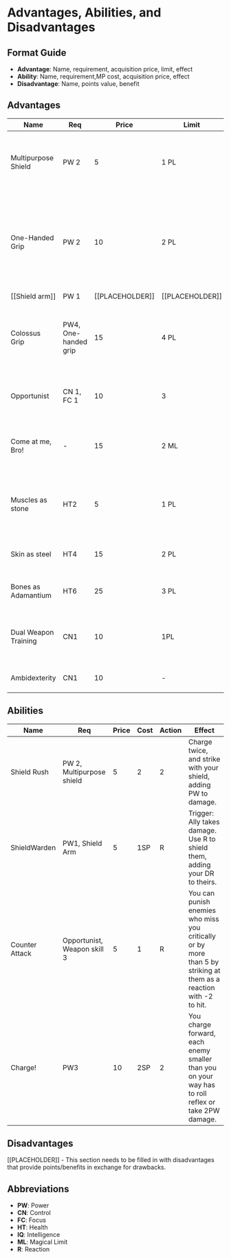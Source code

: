 # Advantages, Abilities, and Disadvantages

## Format Guide
- **Advantage**: Name, requirement, acquisition price, limit, effect
- **Ability**: Name, requirement,MP cost, acquisition price, effect  
- **Disadvantage**: Name, points value, benefit

## Advantages

| **Name** | **Req** | **Price** | **Limit** | **Effect** |
|---|---|---|---|---|
| Multipurpose Shield | PW 2 | 5 | 1 PL | You can strike with a shield without losing your defensive bonus. Shield boss/rim counts as 1h weapon. |
| One-Handed Grip | PW 2 | 10 | 2 PL | Select a non-large two-handed weapon - you can use it with one-handed skill in one hand. Damage Multiplier is calculated as 1h. Remove "Defensive" trait when using 1-h. |
| [[Shield arm]] | PW 1 | [[PLACEHOLDER]] | [[PLACEHOLDER]] | [[PLACEHOLDER]] |
| Colossus Grip | PW4, One-handed grip | 15 | 4 PL | Remove limitations from One-Handed Grip. Damage Multiplier is calculated for two two-handed weapons. |
| Opportunist | CN 1, FC 1 | 10 | 3 | You gain "reactive strike" (see Pf2e reactive strike, remove casting part) |
| Come at me, Bro! | - | 15 | 2 ML | Living creatures instinctively know you are the most dangerous in the group, targeting you first. |
| Muscles as stone | HT2 | 5 | 1 PL | Cannot remove. Increase your DR by 1. This Extra DR cannot be bypassed and is not calculated for armour bypassing. |
| Skin as steel | HT4 | 15 | 2 PL | As above, but DR is 3.(Upgrade over muscle of stone) |
| Bones as Adamantium | HT6 | 25 | 3 PL | As above, but DR is 5.(upgrade over Bones As Adamantium) |
| Dual Weapon Training | CN1 | 10 | 1PL | When dual-wielding second weapon attack doesn't cost SP. Traits from both weapons stack. |
| Ambidexterity | CN1 | 10 | - | Your off-hand doesn't suffer from penalties. |

## Abilities

| **Name** | **Req** | **Price** | **Cost** | **Action** | **Effect** |
|---|---|---|---|---|---|
| Shield Rush | PW 2, Multipurpose shield | 5 | 2 | 2 | Charge twice, and strike with your shield, adding PW to damage. |
| ShieldWarden | PW1, Shield Arm | 5 | 1SP | R | Trigger: Ally takes damage. Use R to shield them, adding your DR to theirs. |
| Counter Attack | Opportunist, Weapon skill 3 | 5 | 1 | R | You can punish enemies who miss you critically or by more than 5 by striking at them as a reaction with -2 to hit. |
| Charge! | PW3 | 10 | 2SP | 2 | You charge forward, each enemy smaller than you on your way has to roll reflex or take 2PW damage. |

## Disadvantages

[[PLACEHOLDER]] - This section needs to be filled in with disadvantages that provide points/benefits in exchange for drawbacks.

## Abbreviations
- **PW**: Power
- **CN**: Control  
- **FC**: Focus
- **HT**: Health
- **IQ**: Intelligence
- **ML**: Magical Limit
- **R**: Reaction